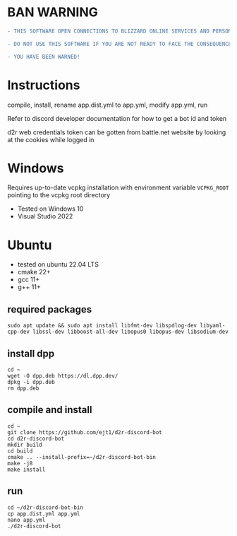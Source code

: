 # BAN WARNING

```diff
- THIS SOFTWARE OPEN CONNECTIONS TO BLIZZARD ONLINE SERVICES AND PERSONS DOING THIS MAY BE SUBJECT FOR ACCOUNT SUSPENSION OR CLOSURE.

- DO NOT USE THIS SOFTWARE IF YOU ARE NOT READY TO FACE THE CONSEQUENCES.

- YOU HAVE BEEN WARNED!
```

# Instructions

compile, install, rename app.dist.yml to app.yml, modify app.yml, run

Refer to discord developer documentation for how to get a bot id and token

d2r web credentials token can be gotten from battle.net website by looking at the cookies while logged in

# Windows

Requires up-to-date vcpkg installation with environment variable `VCPKG_ROOT` pointing to the vcpkg root directory

- Tested on Windows 10
- Visual Studio 2022

# Ubuntu

- tested on ubuntu 22.04 LTS
- cmake 22+
- gcc 11+
- g++ 11+

## required packages

`sudo apt update && sudo apt install libfmt-dev libspdlog-dev libyaml-cpp-dev libssl-dev libboost-all-dev libopus0 libopus-dev libsodium-dev`

## install dpp

```
cd ~
wget -O dpp.deb https://dl.dpp.dev/
dpkg -i dpp.deb
rm dpp.deb
```

## compile and install

```
cd ~
git clone https://github.com/ejt1/d2r-discord-bot
cd d2r-discord-bot
mkdir build
cd build
cmake .. --install-prefix=~/d2r-discord-bot-bin
make -j8
make install
```

## run

```
cd ~/d2r-discord-bot-bin
cp app.dist.yml app.yml
nano app.yml
./d2r-discord-bot
```
